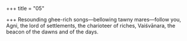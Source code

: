 +++
title = "05"

+++
Resounding ghee-rich songs—bellowing tawny mares—follow you, Agni, the lord of settlements, the charioteer of riches, Vaiśvānara, the beacon  of the dawns and of the days.